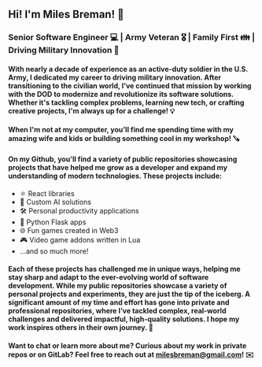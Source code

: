 ## Hi! I'm Miles Breman! 👋

### Senior Software Engineer 💻 | Army Veteran 🎖️ | Family First 👪 | Driving Military Innovation 🚀

#### With nearly a decade of experience as an active-duty soldier in the U.S. Army, I dedicated my career to driving military innovation. After transitioning to the civilian world, I’ve continued that mission by working with the DOD to modernize and revolutionize its software solutions. Whether it's tackling complex problems, learning new tech, or crafting creative projects, I'm always up for a challenge! 💡

#### When I'm not at my computer, you’ll find me spending time with my amazing wife and kids or building something cool in my workshop! 🪚

#### On my Github, you’ll find a variety of public repositories showcasing projects that have helped me grow as a developer and expand my understanding of modern technologies. These projects include:
- ⚛️ React libraries
- 🤖 Custom AI solutions
- 🛠️ Personal productivity applications
- 🐍 Python Flask apps
- 🌐 Fun games created in Web3
- 🎮 Video game addons written in Lua
- ...and so much more!
  
#### Each of these projects has challenged me in unique ways, helping me stay sharp and adapt to the ever-evolving world of software development. While my public repositories showcase a variety of personal projects and experiments, they are just the tip of the iceberg. A significant amount of my time and effort has gone into private and professional repositories, where I’ve tackled complex, real-world challenges and delivered impactful, high-quality solutions. I hope my work inspires others in their own journey. 🌟

#### Want to chat or learn more about me? Curious about my work in private repos or on GitLab? Feel free to reach out at milesbreman@gmail.com! ✉️
